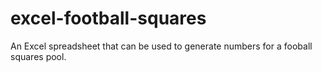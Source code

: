 # excel-football-squares
An Excel spreadsheet that can be used to generate numbers for a fooball squares pool.
